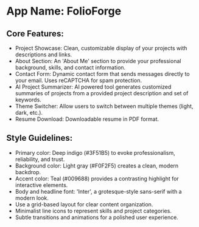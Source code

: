 # **App Name**: FolioForge

## Core Features:

- Project Showcase: Clean, customizable display of your projects with descriptions and links.
- About Section: An 'About Me' section to provide your professional background, skills, and contact information.
- Contact Form: Dynamic contact form that sends messages directly to your email.  Uses reCAPTCHA for spam protection.
- AI Project Summarizer: AI powered tool generates customized summaries of projects from a provided project description and set of keywords.
- Theme Switcher: Allow users to switch between multiple themes (light, dark, etc.).
- Resume Download: Downloadable resume in PDF format.

## Style Guidelines:

- Primary color: Deep indigo (#3F51B5) to evoke professionalism, reliability, and trust. 
- Background color: Light gray (#F0F2F5) creates a clean, modern backdrop. 
- Accent color: Teal (#009688) provides a contrasting highlight for interactive elements. 
- Body and headline font: 'Inter', a grotesque-style sans-serif with a modern look. 
- Use a grid-based layout for clear content organization.
- Minimalist line icons to represent skills and project categories.
- Subtle transitions and animations for a polished user experience.